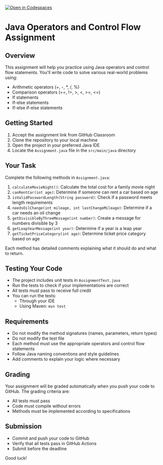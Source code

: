 [![Open in Codespaces](https://classroom.github.com/assets/launch-codespace-2972f46106e565e64193e422d61a12cf1da4916b45550586e14ef0a7c637dd04.svg)](https://classroom.github.com/open-in-codespaces?assignment_repo_id=18091132)
# Java Operators and Control Flow Assignment

## Overview
This assignment will help you practice using Java operators and control flow statements. You'll write code to solve various real-world problems using:
- Arithmetic operators (+, -, *, /, %)
- Comparison operators (==, !=, >, <, >=, <=)
- If statements
- If-else statements
- If-else if-else statements

## Getting Started
1. Accept the assignment link from GitHub Classroom
2. Clone the repository to your local machine
3. Open the project in your preferred Java IDE
4. Locate the `Assignment.java` file in the `src/main/java` directory

## Your Task
Complete the following methods in `Assignment.java`:

1. `calculateMovieNight()`: Calculate the total cost for a family movie night
2. `canRentCar(int age)`: Determine if someone can rent a car based on age
3. `isValidPasswordLength(String password)`: Check if a password meets length requirements
4. `needsOilChange(int mileage, int lastChangeMileage)`: Determine if a car needs an oil change
5. `getDivisibleByThreeMessage(int number)`: Create a message for numbers divisible by 3
6. `getLeapYearMessage(int year)`: Determine if a year is a leap year
7. `getTicketPriceCategory(int age)`: Determine ticket price category based on age

Each method has detailed comments explaining what it should do and what to return.

## Testing Your Code
- The project includes unit tests in `AssignmentTest.java`
- Run the tests to check if your implementations are correct
- All tests must pass to receive full credit
- You can run the tests:
  - Through your IDE
  - Using Maven: `mvn test`

## Requirements
- Do not modify the method signatures (names, parameters, return types)
- Do not modify the test file
- Each method must use the appropriate operators and control flow statements
- Follow Java naming conventions and style guidelines
- Add comments to explain your logic where necessary

## Grading
Your assignment will be graded automatically when you push your code to GitHub. The grading criteria are:
- All tests must pass
- Code must compile without errors
- Methods must be implemented according to specifications



## Submission
- Commit and push your code to GitHub
- Verify that all tests pass in GitHub Actions
- Submit before the deadline

Good luck!
